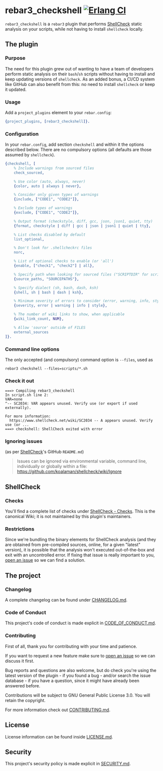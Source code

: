 # rebar3_checkshell [![Erlang CI][ci-img]][ci]

[ci]: https://github.com/paulo-ferraz-oliveira/rebar3_checkshell/actions
[ci-img]: https://github.com/paulo-ferraz-oliveira/rebar3_checkshell/actions/workflows/erlang.yml/badge.svg

`rebar3_checkshell` is a `rebar3` plugin that performs
[ShellCheck](https://github.com/koalaman/shellcheck) static analysis on your scripts, while not
having to install `shellcheck` locally.

## The plugin

### Purpose

The need for this plugin grew out of wanting to have a team of developers perform static analysis
on their `bash`/`sh` scripts without having to install and keep updating versions of `shellcheck`.
As an added bonus, a CI/CD system like GitHub can also benefit from this: no need to install
`shellcheck` or keep it updated.

### Usage

Add a `project_plugins` element to your `rebar.config`:

```erlang
{project_plugins, [rebar3_checkshell]}.
```

### Configuration

In your `rebar.config`, add section `checkshell` and within it the options described below.
There are no compulsory options (all defaults are those assumed by `shellcheck`).

```erlang
{checkshell, [
    % Include warnings from sourced files
    check_sourced,

    % Use color (auto, always, never)
    {color, auto | always | never},

    % Consider only given types of warnings
    {include, ["CODE1", "CODE2"]},

    % Exclude types of warnings
    {exclude, ["CODE1", "CODE2"]},

    % Output format (checkstyle, diff, gcc, json, json1, quiet, tty)
    {format, checkstyle | diff | gcc | json | json1 | quiet | tty},

    % List checks disabled by default
    list_optional,

    % Don't look for .shellcheckrc files
    norc,

    % List of optional checks to enable (or 'all')
    {enable, ["check1", "check2"] | all},

    % Specify path when looking for sourced files ("SCRIPTDIR" for script's dir)
    {source_paths, "SOURCEPATHS"},

    % Specify dialect (sh, bash, dash, ksh)
    {shell, sh | bash | dash | ksh},

    % Minimum severity of errors to consider (error, warning, info, style)
    {severity, error | warning | info | style},

    % The number of wiki links to show, when applicable
    {wiki_link_count, NUM},

    % Allow 'source' outside of FILES
    external_sources
]}.
```

### Command line options

The only accepted (and compulsory) command option is `--files`, used as

```console
rebar3 checkshell --files=scripts/*.sh
```

### Check it out

```console
===> Compiling rebar3_checkshell
In script.sh line 2:
VAR=none
^-- SC2034: VAR appears unused. Verify use (or export if used externally).

For more information:
  https://www.shellcheck.net/wiki/SC2034 -- A appears unused. Verify use (or ...
===> checkshell: ShellCheck exited with error
```

### Ignoring issues

(as per [ShellCheck](https://github.com/koalaman/shellcheck#ignoring-issues)'s GitHub `README.md`)
> Issues can be ignored via environmental variable, command line, individually or globally within
> a file:
> <https://github.com/koalaman/shellcheck/wiki/Ignore>

## ShellCheck

### Checks

You'll find a complete list of checks under
[ShellCheck - Checks](https://github.com/koalaman/shellcheck/wiki/Checks). This is the canonical
Wiki; it is not maintained by this plugin's maintainers.

### Restrictions

Since we're bundling the binary elements for ShellCheck analysis (and they are obtained from
pre-compiled sources, online, for a given "latest" version), it is possible that the analysis
won't executed out-of-the-box and exit with an uncontrolled error. If fixing that issue is really
important to you, [open an issue](https://github.com/paulo-ferraz-oliveira/rebar3_checkshell/issues)
so we can find a solution.

## The project

### Changelog

A complete changelog can be found under [CHANGELOG.md](CHANGELOG.md).

### Code of Conduct

This project's code of conduct is made explicit in [CODE_OF_CONDUCT.md](CODE_OF_CONDUCT.md).

### Contributing

First of all, thank you for contributing with your time and patience.

If you want to request a new feature make sure to
[open an issue](https://github.com/paulo-ferraz-oliveira/rebar3_checkshell/issues) so we can
discuss it first.

Bug reports and questions are also welcome, but do check you're using the latest version of the
plugin - if you found a bug - and/or search the issue database - if you have a question, since it
might have already been answered before.

Contributions will be subject to GNU General Public License 3.0.
You will retain the copyright.

For more information check out [CONTRIBUTING.md](CONTRIBUTING.md).

## License

License information can be found inside [LICENSE.md](LICENSE.md).

## Security

This project's security policy is made explicit in [SECURITY.md](SECURITY.md).
